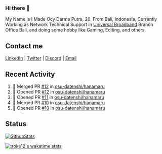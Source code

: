 ### Hi there 👋

My Name is I Made Ocy Darma Putra, 20. From Bali, Indonesia, Currently Working as Network Technical Support in [Universal Broadband](https://universal.net.id) Branch Office Bali, and doing some hobby like Gaming, Editing, and others.

## Contact me

[LinkedIn](https://linkedin.com/in/troke) | [Twitter](https://twitter.com/darma_ochi) | [Discord](https://link.troke.id/discord) | <a href="mailto:ochi@troke.id">Email</a> 

## Recent Activity

<!--START_SECTION:activity-->
1. 🎉 Merged PR [#12](https://github.com/osu-datenshi/hanamaru/pull/12) in [osu-datenshi/hanamaru](https://github.com/osu-datenshi/hanamaru)
2. 💪 Opened PR [#12](https://github.com/osu-datenshi/hanamaru/pull/12) in [osu-datenshi/hanamaru](https://github.com/osu-datenshi/hanamaru)
3. 💪 Opened PR [#11](https://github.com/osu-datenshi/hanamaru/pull/11) in [osu-datenshi/hanamaru](https://github.com/osu-datenshi/hanamaru)
4. 🎉 Merged PR [#10](https://github.com/osu-datenshi/hanamaru/pull/10) in [osu-datenshi/hanamaru](https://github.com/osu-datenshi/hanamaru)
5. 💪 Opened PR [#10](https://github.com/osu-datenshi/hanamaru/pull/10) in [osu-datenshi/hanamaru](https://github.com/osu-datenshi/hanamaru)
<!--END_SECTION:activity-->

## Status

[![GithubStats](https://github-readme-stats.vercel.app/api?username=troke12&show_icons=true)](https://github.com/troke12)

[![troke12's wakatime stats](https://github-readme-stats.vercel.app/api/wakatime?username=troke12&layout=compact)](https://wakatime.com/@troke12) 

